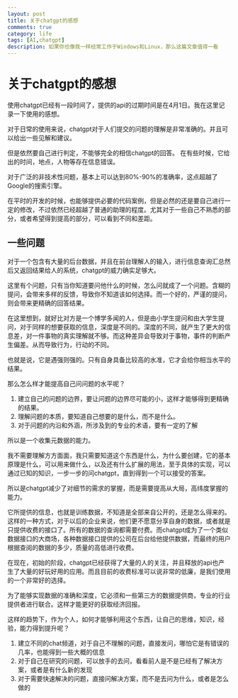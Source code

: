 ```yaml
---
layout: post
title: 关于chatgpt的感想
comments: true
category: life
tags: [AI,chatgpt]
description: 如果你也像我一样经常工作于Windows和Linux，那么这篇文章值得一看
---
```


# 关于chatgpt的感想

使用chatgpt已经有一段时间了，提供的api的过期时间是在4月1日。我在这里记录一下使用的感想。

对于日常的使用来说，chatgpt对于人们提交的问题的理解是非常准确的。并且可以给出一些见解和建议。

但是依然要自己进行判定，不能够完全的相信chatgpt的回答。 在有些时候，它给出的时间，地点，人物等存在信息错误。

对于广泛的非技术性问题，基本上可以达到80%-90%的准确率，这点超越了Google的搜索引擎。

在平时的开发的时候，也能够提供必要的代码案例，但是必然的还是要自己进行一定的修改，不过依然已经超越了普通的助理的程度。尤其对于一些自己不熟悉的部分，或者希望得到提高的部分，可以看到不同和差距。


## 一些问题

对于一个包含有大量的后台数据，并且在前台理解人的输入，进行信息查询汇总然后又返回结果给人的系统，chatgpt的威力确实足够大。

这里有个问题，只有当你知道要问他什么的时候，怎么问就成了一个问题。含糊的提问，会带来多样的反馈，导致你不知道该如何选择。而一个好的，严谨的提问，则会带来更精确的回答结果。

在这里想到，就好比对方是一个博学多闻的人，但是由小学生提问和由大学生提问，对于同样的想要获取的信息，深度是不同的。深度的不同，就产生了更大的信息差，对一件事物的真实理解就不够。而这种差异会导致对于事物，事件的判断产生偏差。从而导致行为，行动的不同。

也就是说，它是遇强则强的。只有自身具备比较高的水准，它才会给你相当水平的结果。

那么怎么样才能提高自己问问题的水平呢？

1. 建立自己的问题的边界，要让问题的边界尽可能的小，这样才能够得到更精确的结果。
2. 理解问题的本质，要知道自己想要的是什么，而不是什么。
3. 对于问题的内沿和外涵，所涉及到的专业的术语，要有一定的了解

所以是一个收集元数据的能力。

我不需要理解方方面面，我只需要知道这个东西是什么，为什么要创建，它的基本原理是什么，可以用来做什么，以及还有什么扩展的用法，至于具体的实现，可以通过已知的知识，一步一步的问chatgpt，直到得到一个可以接受的答案。

所以是chatgpt减少了对细节的需求的掌握，而是需要提高从大局，高纬度掌握的能力。


它所提供的信息，也就是训练数据，不知道是全部来自公开的，还是怎么得来的。这样的一种方式，对于以后的企业来说，他们更不愿意分享自身的数据，或者就是只提供收费的接口了。所有的数据的查询都需要付费。而chatgpt成为了一个类似数据接口的大商场，各种数据接口提供的公司在后台给他提供数据，而最终的用户根据查阅的数据的多少，质量的高低进行收费。

在现在，初始的阶段，chatgpt已经获得了大量的人的关注，并且释放的api也产生了大量的好玩好用的应用。而且目前的收费标准可以说非常的低廉，是我们使用的一个非常好的选择。

为了能够实现数据的准确和深度，它必须和一些第三方的数据提供商，专业的行业提供者进行联合。这样才能更好的获取经济回报。

这样的趋势下，作为个人，如何才能够利用这个东西，让自己的思维，知识，经验，能力得到提升呢？

1. 建立不同的chat频道，对于自己不理解的问题，直接发问，哪怕它是有错误的几率，也能得到一些大概的信息
2. 对于自己在研究的问题，可以放手的去问，看看前人是不是已经有了解决方案，或者是有什么新的发现
3. 对于需要快速解决的问题，直接问解决方案，而不是去问为什么，或者是怎么做的


